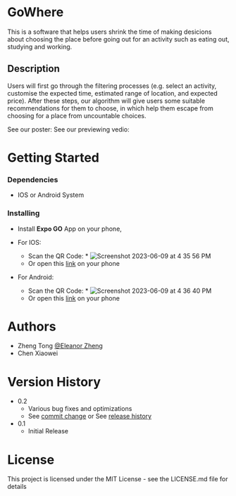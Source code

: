 # GoWhere

This is a software that helps users shrink the time of making desicions about choosing the place before going out for an activity such as eating out, studying and working.

## Description

Users will first go through the filtering processes (e.g. select an activity, customise the expected time, estimated range of location, and expected price). After these steps, our algorithm will give users some suitable recommendations for them to choose, in which help them escape from choosing for a place from uncountable choices.

See our poster:
See our previewing vedio:

# Getting Started

### Dependencies

* IOS or Android System

### Installing

* Install **Expo GO** App on your phone,

* For IOS:
    * Scan the QR Code:
          * ![Screenshot 2023-06-09 at 4 35 56 PM](https://github.com/Eleanoritsme/GoWhere5635/assets/122248712/44cb6f3b-6a10-4291-9969-6f6d18c41c44)
    * Or open this [link](exp://u.expo.dev/update/45aea5ad-c510-4aaa-81ef-3acd54e1cfaf) on your phone

* For Android:
    * Scan the QR Code:
          * ![Screenshot 2023-06-09 at 4 36 40 PM](https://github.com/Eleanoritsme/GoWhere5635/assets/122248712/8c0b59bc-feb7-4320-bf78-4cea298b3ddc)
    * Or open this [link](exp://u.expo.dev/update/c791a50a-8a98-4710-b8de-f973248052b7) on your phone

# Authors

* Zheng Tong [@Eleanor Zheng](https://www.linkedin.com/in/tong-zheng-eleanor/)
* Chen Xiaowei []()

# Version History

* 0.2
    * Various bug fixes and optimizations
    * See [commit change]() or See [release history]()
* 0.1
    * Initial Release

# License

This project is licensed under the MIT License - see the LICENSE.md file for details

  

